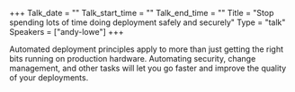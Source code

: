 +++
Talk_date = ""
Talk_start_time = ""
Talk_end_time = ""
Title = "Stop spending lots of time doing deployment safely and securely"
Type = "talk"
Speakers = ["andy-lowe"]
+++

Automated deployment principles apply to more than just getting the right bits running on production hardware. Automating security, change management, and other tasks will let you go faster and improve the quality of your deployments.
